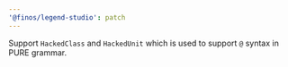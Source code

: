 ```yaml
---
'@finos/legend-studio': patch
---
```


Support `HackedClass` and `HackedUnit` which is used to support `@` syntax in PURE grammar.

